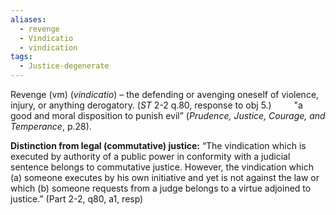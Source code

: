 ```yaml
---
aliases:
  - revenge
  - Vindicatio
  - vindication
tags:
  - Justice-degenerate
---
```

Revenge (vm) (*vindicatio*) – the defending or avenging oneself of violence, injury, or anything derogatory. (*ST* 2-2 q.80, response to obj 5.)
$\qquad$"a good and moral disposition to punish evil” (*Prudence, Justice, Courage, and Temperance*, p.28).

**Distinction from legal (commutative) justice:** “The vindication which is executed by authority of a public power in conformity with a judicial sentence belongs to commutative justice. However, the vindication which (a) someone executes by his own initiative and yet is not against the law or which (b) someone requests from a judge belongs to a virtue adjoined to justice.” (Part 2-2, q80, a1, resp)